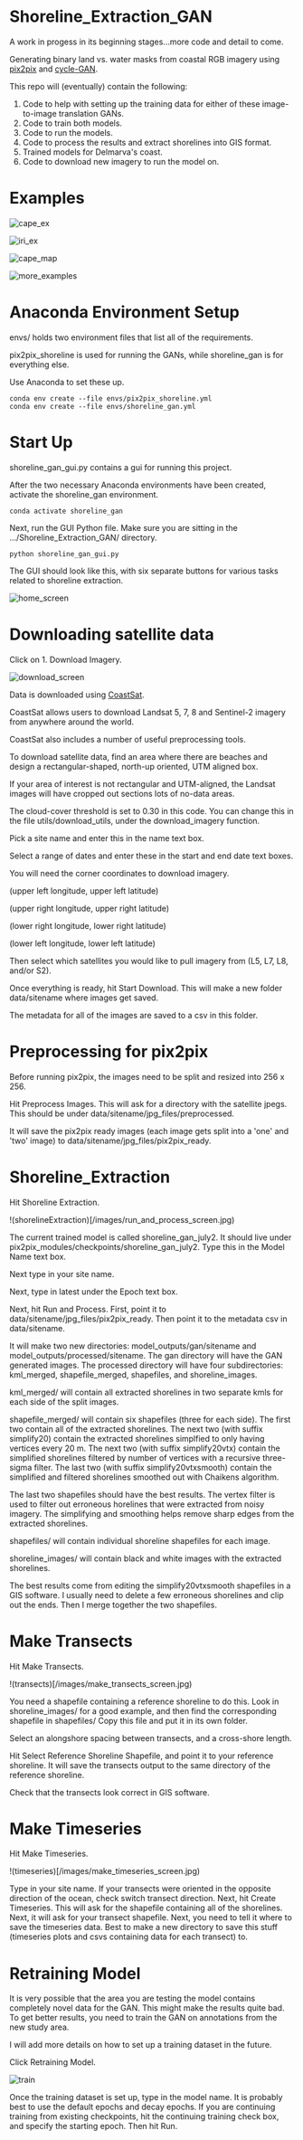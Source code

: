 # Shoreline_Extraction_GAN

A work in progess in its beginning stages...more code and detail to come.

Generating binary land vs. water masks from coastal RGB imagery using [pix2pix](https://github.com/junyanz/pytorch-CycleGAN-and-pix2pix) and [cycle-GAN](https://github.com/junyanz/pytorch-CycleGAN-and-pix2pix).

This repo will (eventually) contain the following:
1. Code to help with setting up the training data for either of these image-to-image translation GANs.
2. Code to train both models.
3. Code to run the models.
4. Code to process the results and extract shorelines into GIS format.
5. Trained models for Delmarva's coast.
6. Code to download new imagery to run the model on.

# Examples

![cape_ex](/images/capehenlopen_ex.png)

![iri_ex](/images/iri_example.png)

![cape_map](/images/capeHenlopen_length_years.png)

![more_examples](/images/input_output_shoreline.png)

# Anaconda Environment Setup

envs/ holds two environment files that list all of the requirements.

pix2pix_shoreline is used for running the GANs, while shoreline_gan is for everything else.

Use Anaconda to set these up.
    
    conda env create --file envs/pix2pix_shoreline.yml
    conda env create --file envs/shoreline_gan.yml

# Start Up

shoreline_gan_gui.py contains a gui for running this project.

After the two necessary Anaconda environments have been created, activate the shoreline_gan environment.

    conda activate shoreline_gan
    
Next, run the GUI Python file. Make sure you are sitting in the .../Shoreline_Extraction_GAN/ directory.

    python shoreline_gan_gui.py

The GUI should look like this, with six separate buttons for various tasks related to shoreline extraction.

![home_screen](/images/home_screen.jpg)

# Downloading satellite data

Click on 1. Download Imagery.

![download_screen](/images/download_screen.jpg)

Data is downloaded using [CoastSat](https://github.com/kvos/CoastSat).

CoastSat allows users to download Landsat 5, 7, 8 and Sentinel-2 imagery from anywhere around the world.

CoastSat also includes a number of useful preprocessing tools.

To download satellite data, find an area where there are beaches and design a rectangular-shaped, north-up oriented, UTM aligned box.

If your area of interest is not rectangular and UTM-aligned, the Landsat images will have cropped out sections lots of no-data areas.

The cloud-cover threshold is set to 0.30 in this code. 
You can change this in the file utils/download_utils, under the download_imagery function.

Pick a site name and enter this in the name text box.

Select a range of dates and enter these in the start and end date text boxes. 

You will need the corner coordinates to download imagery.

(upper left longitude, upper left latitude)

(upper right longitude, upper right latitude)

(lower right longitude, lower right latitude)

(lower left longitude, lower left latitude)

Then select which satellites you would like to pull imagery from (L5, L7, L8, and/or S2).

Once everything is ready, hit Start Download. This will make a new folder data/sitename where images get saved.

The metadata for all of the images are saved to a csv in this folder.

# Preprocessing for pix2pix

Before running pix2pix, the images need to be split and resized into 256 x 256.

Hit Preprocess Images. This will ask for a directory with the satellite jpegs.
This should be under data/sitename/jpg_files/preprocessed.

It will save the pix2pix ready images (each image gets split into a 'one' and 'two' image) to data/sitename/jpg_files/pix2pix_ready.

# Shoreline_Extraction

Hit Shoreline Extraction.

!(shorelineExtraction)[/images/run_and_process_screen.jpg)

The current trained model is called shoreline_gan_july2. It should live under pix2pix_modules/checkpoints/shoreline_gan_july2.
Type this in the Model Name text box.

Next type in your site name.

Next, type in latest under the Epoch text box.

Next, hit Run and Process. First, point it to data/sitename/jpg_files/pix2pix_ready.
Then point it to the metadata csv in data/sitename.

It will make two new directories: model_outputs/gan/sitename and model_outputs/processed/sitename.
The gan directory will have the GAN generated images.
The processed directory will have four subdirectories: kml_merged, shapefile_merged, shapefiles, and shoreline_images.


kml_merged/ will contain all extracted shorelines in two separate kmls for each side of the split images.


shapefile_merged/ will contain six shapefiles (three for each side).
The first two contain all of the extracted shorelines.
The next two (with suffix simplify20) contain the extracted shorelines simplfied to only having vertices every 20 m.
The next two (with suffix simplify20vtx) contain the simplified shorelines filtered by number of vertices with a recursive three-sigma filter.
The last two (with suffix simplify20vtxsmooth) contain the simplified and filtered shorelines smoothed out with Chaikens algorithm.


The last two shapefiles should have the best results. The vertex filter is used to filter out erroneous horelines that were extracted from noisy imagery.
The simplifying and smoothing helps remove sharp edges from the extracted shorelines.


shapefiles/ will contain individual shoreline shapefiles for each image.


shoreline_images/ will contain black and white images with the extracted shorelines.


The best results come from editing the simplify20vtxsmooth shapefiles in a GIS software.
I usually need to delete a few erroneous shorelines and clip out the ends. 
Then I merge together the two shapefiles.

# Make Transects

Hit Make Transects.

!(transects)[/images/make_transects_screen.jpg)

You need a shapefile containing a reference shoreline to do this. 
Look in shoreline_images/ for a good example, and then find the corresponding shapefile in shapefiles/
Copy this file and put it in its own folder.

Select an alongshore spacing between transects, and a cross-shore length.

Hit Select Reference Shoreline Shapefile, and point it to your reference shoreline. 
It will save the transects output to the same directory of the reference shoreline.

Check that the transects look correct in GIS software.

# Make Timeseries

Hit Make Timeseries.

!(timeseries)[/images/make_timeseries_screen.jpg)

Type in your site name. If your transects were oriented in the opposite direction of the ocean, check switch transect direction.
Next, hit Create Timeseries. This will ask for the shapefile containing all of the shorelines.
Next, it will ask for your transect shapefile.
Next, you need to tell it where to save the timeseries data. 
Best to make a new directory to save this stuff (timeseries plots and csvs containing data for each transect) to.

# Retraining Model

It is very possible that the area you are testing the model contains completely novel data for the GAN.
This might make the results quite bad. To get better results, you need to train the GAN on annotations from the new study area.

I will add more details on how to set up a training dataset in the future.


Click Retraining Model.

![train](/images/train_screen.jpg)

Once the training dataset is set up, type in the model name. It is probably best to use the default epochs and decay epochs.
If you are continuing training from existing checkpoints, hit the continuing training check box, and specify the starting epoch.
Then hit Run.








